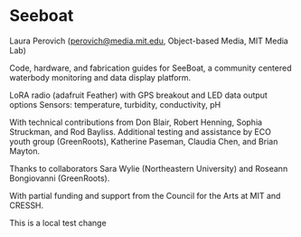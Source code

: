 # Seeboat

Laura Perovich (perovich@media.mit.edu, Object-based Media, MIT Media Lab)

Code, hardware, and fabrication guides for SeeBoat, a community centered waterbody monitoring and data display platform. 

LoRA radio (adafruit Feather) with GPS breakout and LED data output options
Sensors: temperature, turbidity, conductivity, pH

With technical contributions from Don Blair, Robert Henning, Sophia Struckman, and Rod Bayliss. Additional testing and assistance by ECO youth group (GreenRoots), Katherine Paseman, Claudia Chen, and Brian Mayton. 

Thanks to collaborators Sara Wylie (Northeastern University) and Roseann Bongiovanni (GreenRoots). 

With partial funding and support from the Council for the Arts at MIT and CRESSH.

This is a local test change